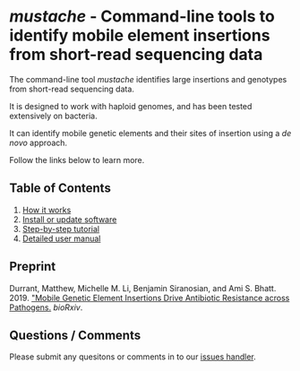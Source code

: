 # *mustache* - Command-line tools to identify mobile element insertions from short-read sequencing data

The command-line tool *mustache* identifies large insertions and genotypes from short-read sequencing data.

It is designed to work with haploid genomes, and has been tested extensively on bacteria.

It can identify mobile genetic elements and their sites of insertion using a *de novo* approach.

Follow the links below to learn more.

## Table of Contents
1. [How it works](docs/howitworks.md)  
2. [Install or update software](docs/install.md)  
3. [Step-by-step tutorial](docs/tutorial.md)
4. [Detailed user manual](docs/manual.md)


## Preprint
Durrant, Matthew, Michelle M. Li, Benjamin Siranosian, and Ami S. Bhatt. 2019. ["Mobile Genetic Element Insertions Drive 
Antibiotic Resistance across Pathogens.](https://doi.org/10.1101/527788) *bioRxiv*.

## Questions / Comments
Please submit any quesitons or comments in to our [issues handler](https://github.com/durrantmm/mustache/issues). 